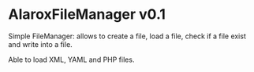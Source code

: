 AlaroxFileManager v0.1
=================


Simple FileManager: allows to create a file, load a file, check if a file exist and write into a file.

Able to load XML, YAML and PHP files.